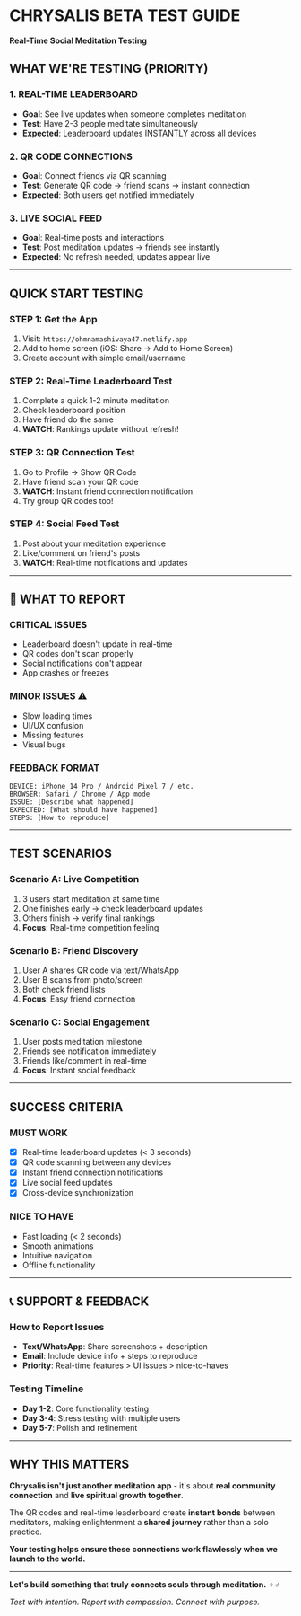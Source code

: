 # CHRYSALIS BETA TEST GUIDE
**Real-Time Social Meditation Testing**

## WHAT WE'RE TESTING (PRIORITY)

### **1. REAL-TIME LEADERBOARD**
- **Goal**: See live updates when someone completes meditation
- **Test**: Have 2-3 people meditate simultaneously
- **Expected**: Leaderboard updates INSTANTLY across all devices

### **2. QR CODE CONNECTIONS**
- **Goal**: Connect friends via QR scanning
- **Test**: Generate QR code → friend scans → instant connection
- **Expected**: Both users get notified immediately

### **3. LIVE SOCIAL FEED**
- **Goal**: Real-time posts and interactions
- **Test**: Post meditation updates → friends see instantly
- **Expected**: No refresh needed, updates appear live

---

##  **QUICK START TESTING**

### **STEP 1: Get the App**
1. Visit: `https://ohmnamashivaya47.netlify.app`
2. Add to home screen (iOS: Share → Add to Home Screen)
3. Create account with simple email/username

### **STEP 2: Real-Time Leaderboard Test**
1. Complete a quick 1-2 minute meditation
2. Check leaderboard position
3. Have friend do the same
4. **WATCH**: Rankings update without refresh!

### **STEP 3: QR Connection Test**
1. Go to Profile → Show QR Code
2. Have friend scan your QR code
3. **WATCH**: Instant friend connection notification
4. Try group QR codes too!

### **STEP 4: Social Feed Test**
1. Post about your meditation experience
2. Like/comment on friend's posts
3. **WATCH**: Real-time notifications and updates

---

## 🐛 **WHAT TO REPORT**

### **CRITICAL ISSUES** 
- Leaderboard doesn't update in real-time
- QR codes don't scan properly
- Social notifications don't appear
- App crashes or freezes

### **MINOR ISSUES** ⚠️
- Slow loading times
- UI/UX confusion
- Missing features
- Visual bugs

### **FEEDBACK FORMAT**
```
DEVICE: iPhone 14 Pro / Android Pixel 7 / etc.
BROWSER: Safari / Chrome / App mode
ISSUE: [Describe what happened]
EXPECTED: [What should have happened]
STEPS: [How to reproduce]
```

---

##  **TEST SCENARIOS**

### **Scenario A: Live Competition**
1. 3 users start meditation at same time
2. One finishes early → check leaderboard updates
3. Others finish → verify final rankings
4. **Focus**: Real-time competition feeling

### **Scenario B: Friend Discovery**
1. User A shares QR code via text/WhatsApp
2. User B scans from photo/screen
3. Both check friend lists
4. **Focus**: Easy friend connection

### **Scenario C: Social Engagement**
1. User posts meditation milestone
2. Friends see notification immediately
3. Friends like/comment in real-time
4. **Focus**: Instant social feedback

---

##  **SUCCESS CRITERIA**

### **MUST WORK** 
- [x] Real-time leaderboard updates (< 3 seconds)
- [x] QR code scanning between any devices
- [x] Instant friend connection notifications
- [x] Live social feed updates
- [x] Cross-device synchronization

### **NICE TO HAVE** 
- Fast loading (< 2 seconds)
- Smooth animations
- Intuitive navigation
- Offline functionality

---

## 📞 **SUPPORT & FEEDBACK**

### **How to Report Issues**
- **Text/WhatsApp**: Share screenshots + description
- **Email**: Include device info + steps to reproduce
- **Priority**: Real-time features > UI issues > nice-to-haves

### **Testing Timeline**
- **Day 1-2**: Core functionality testing
- **Day 3-4**: Stress testing with multiple users
- **Day 5-7**: Polish and refinement

---

##  **WHY THIS MATTERS**

**Chrysalis isn't just another meditation app** - it's about **real community connection** and **live spiritual growth together**.

The QR codes and real-time leaderboard create **instant bonds** between meditators, making enlightenment a **shared journey** rather than a solo practice.

**Your testing helps ensure these connections work flawlessly when we launch to the world.**

---

**Let's build something that truly connects souls through meditation.** ‍♀️‍♂️

*Test with intention. Report with compassion. Connect with purpose.*
